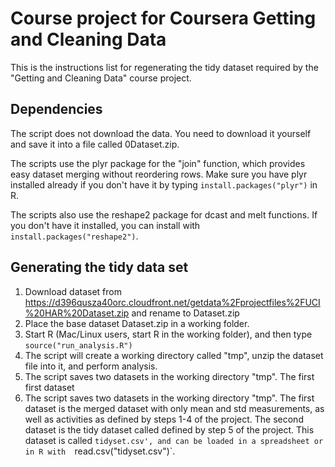 Course project for Coursera Getting and Cleaning Data
=====================================================

This is the instructions list for regenerating the tidy dataset 
required by the "Getting and Cleaning Data" course project.


Dependencies
------------
The script does not download the data.  You need to download it yourself and 
save it into a file called 0Dataset.zip.  

The scripts use the plyr package for the "join" function, which provides easy 
dataset merging without reordering rows.  Make sure you have plyr installed 
already if you don't have it by typing `install.packages("plyr")` in R.

The scripts also use the reshape2 package for dcast and melt functions.  If 
you don't have it installed, you can install with `install.packages("reshape2")`.

Generating the tidy data set
----------------------------

1. Download dataset from https://d396qusza40orc.cloudfront.net/getdata%2Fprojectfiles%2FUCI%20HAR%20Dataset.zip and rename to Dataset.zip
1. Place the base dataset Dataset.zip in a working folder.
2. Start R (Mac/Linux users, start R in the working folder), and then type 
`source("run_analysis.R")`
3. The script will create a working directory called "tmp", unzip the dataset 
file into it, and perform analysis.
4. The script saves two datasets in the working directory "tmp".  The first first dataset 
4. The script saves two datasets in the working directory "tmp".  The first 
dataset is the merged dataset with only mean and std measurements, as well as
activities as defined by steps 1-4 of the project.  The second dataset is the
tidy dataset called  defined by step 5 of the project.  This dataset is called
`tidyset.csv', and can be loaded in a spreadsheet or in R with 
`read.csv("tidyset.csv")`.




